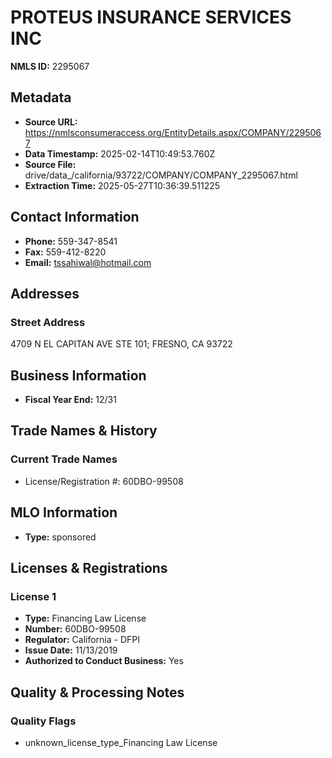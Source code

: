 # PROTEUS INSURANCE SERVICES INC

**NMLS ID:** 2295067

## Metadata
- **Source URL:** https://nmlsconsumeraccess.org/EntityDetails.aspx/COMPANY/2295067
- **Data Timestamp:** 2025-02-14T10:49:53.760Z
- **Source File:** drive/data_/california/93722/COMPANY/COMPANY_2295067.html
- **Extraction Time:** 2025-05-27T10:36:39.511225

## Contact Information
- **Phone:** 559-347-8541
- **Fax:** 559-412-8220
- **Email:** tssahiwal@hotmail.com

## Addresses
### Street Address
4709 N EL CAPITAN AVE STE 101; FRESNO, CA 93722

## Business Information
- **Fiscal Year End:** 12/31

## Trade Names & History
### Current Trade Names
- License/Registration #: 60DBO-99508

## MLO Information
- **Type:** sponsored

## Licenses & Registrations

### License 1
- **Type:** Financing Law License
- **Number:** 60DBO-99508
- **Regulator:** California - DFPI
- **Issue Date:** 11/13/2019
- **Authorized to Conduct Business:** Yes

## Quality & Processing Notes
### Quality Flags
- unknown_license_type_Financing Law License
